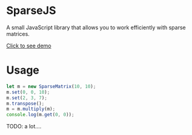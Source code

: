 # SparseJS

A small JavaScript library that allows you to work efficiently with sparse matrices.

[Click to see demo](https://andreab330.github.io/SparseJS/)
# Usage

```js
let m = new SparseMatrix(10, 10);
m.set(0, 0, 10);
m.set(2, 3, 7);
m.transpose();
m = m.multiply(m);
console.log(m.get(0, 0));
```

TODO: a lot....
